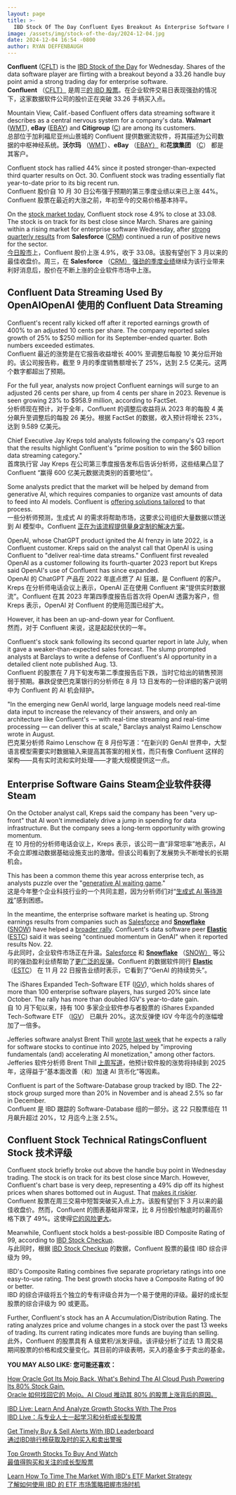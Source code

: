 ```yaml
---
layout: page
title: >-
  IBD Stock Of The Day Confluent Eyes Breakout As Enterprise Software Rallies	IBD 今日最佳股票 Confluent Eyes 随着企业软件的反弹而突破
image: /assets/img/stock-of-the-day/2024-12-04.jpg
date: 2024-12-04 16:54 -0800
author: RYAN DEFFENBAUGH
---
```







**Confluent** ([CFLT](https://research.investors.com/quote.aspx?symbol=CFLT)) is the [IBD Stock of the Day](https://www.investors.com/category/research/ibd-stock-of-the-day/) for Wednesday. Shares of the data software player are flirting with a breakout beyond a 33.26 handle buy point amid a strong trading day for enterprise software.  
**Confluent** （[CFLT）](https://research.investors.com/quote.aspx?symbol=CFLT) 是周三[的 IBD 股票](https://www.investors.com/category/research/ibd-stock-of-the-day/)。在企业软件交易日表现强劲的情况下，这家数据软件公司的股价正在突破 33.26 手柄买入点。


Mountain View, Calif.-based Confluent offers data streaming software it describes as a central nervous system for a company's data. **Walmart** ([WMT](https://research.investors.com/quote.aspx?symbol=WMT)), **eBay** ([EBAY](https://research.investors.com/quote.aspx?symbol=EBAY)) and **Citigroup** ([C](https://research.investors.com/quote.aspx?symbol=C)) are among its customers.  
总部位于加利福尼亚州山景城的 Confluent 提供数据流软件，将其描述为公司数据的中枢神经系统。**沃尔玛** （[WMT](https://research.investors.com/quote.aspx?symbol=WMT)）、**eBay** （[EBAY）](https://research.investors.com/quote.aspx?symbol=EBAY) 和**花旗集团** （[C](https://research.investors.com/quote.aspx?symbol=C)） 都是其客户。




Confluent stock has rallied 44% since it posted stronger-than-expected third quarter results on Oct. 30. Confluent stock was trading essentially flat year-to-date prior to its big recent run.  
Confluent 股价自 10 月 30 日公布强于预期的第三季度业绩以来已上涨 44%。Confluent 股票在最近的大涨之前，年初至今的交易价格基本持平。


On the [stock market today](https://www.investors.com/news/stock-market-today-stock-market-news/?), Confluent stock rose 4.9% to close at 33.08. The stock is on track for its best close since March. Shares are gaining within a rising market for enterprise software Wednesday, after [strong quarterly results](https://www.investors.com/news/technology/salesforce-stock-salesforce-earnings-news-q32024/) from **Salesforce** ([CRM](https://research.investors.com/quote.aspx?symbol=CRM)) continued a run of positive news for the sector.  
[今日股市](https://www.investors.com/news/stock-market-today-stock-market-news/?)上，Confluent 股价上涨 4.9%，收于 33.08。该股有望创下 3 月以来的最佳收盘价。周三，在 **Salesforce** （[CRM）](https://research.investors.com/quote.aspx?symbol=CRM) [强劲的季度业绩](https://www.investors.com/news/technology/salesforce-stock-salesforce-earnings-news-q32024/)继续为该行业带来利好消息后，股价在不断上涨的企业软件市场中上涨。


Confluent Data Streaming Used By OpenAIOpenAI 使用的 Confluent Data Streaming
--------------------------------------------------------------------------


Confluent's recent rally kicked off after it reported earnings growth of 400% to an adjusted 10 cents per share. The company reported sales growth of 25% to $250 million for its September-ended quarter. Both numbers exceeded estimates.  
Confluent 最近的涨势是在它报告收益增长 400% 至调整后每股 10 美分后开始的。该公司报告称，截至 9 月的季度销售额增长了 25%，达到 2.5 亿美元。这两个数字都超出了预期。


For the full year, analysts now project Confluent earnings will surge to an adjusted 26 cents per share, up from 4 cents per share in 2023. Revenue is seen growing 23% to $958.9 million, according to FactSet.  
分析师现在预计，对于全年，Confluent 的调整后收益将从 2023 年的每股 4 美分飙升至调整后的每股 26 美分。根据 FactSet 的数据，收入预计将增长 23%，达到 9.589 亿美元。


Chief Executive Jay Kreps told analysts following the company's Q3 report that the results highlight Confluent's "prime position to win the $60 billion data streaming category."  
首席执行官 Jay Kreps 在公司第三季度报告发布后告诉分析师，这些结果凸显了 Confluent “赢得 600 亿美元数据流类别的首要地位”。


Some analysts predict that the market will be helped by demand from generative AI, which requires companies to organize vast amounts of data to feed into AI models. Confluent is [offering solutions tailored](https://www.investors.com/news/technology/ai-stocks-artificial-intelligence-mongodb-confluent-elastic-nvidia/) to that process.  
一些分析师预测，生成式 AI 的需求将帮助市场，这要求公司组织大量数据以馈送到 AI 模型中。Confluent [正在为该流程提供量身定制的解决方案](https://www.investors.com/news/technology/ai-stocks-artificial-intelligence-mongodb-confluent-elastic-nvidia/)。


OpenAI, whose ChatGPT product ignited the AI frenzy in late 2022, is a Confluent customer. Kreps said on the analyst call that OpenAI is using Confluent to "deliver real-time data streams." Confluent first revealed OpenAI as a customer following its fourth-quarter 2023 report but Kreps said OpenAI's use of Confluent has since expanded.  
OpenAI 的 ChatGPT 产品在 2022 年底点燃了 AI 狂潮，是 Confluent 的客户。Kreps 在分析师电话会议上表示，OpenAI 正在使用 Confluent 来“提供实时数据流”。Confluent 在其 2023 年第四季度报告后首次将 OpenAI 透露为客户，但 Kreps 表示，OpenAI 对 Confluent 的使用范围已经扩大。


However, it has been an up-and-down year for Confluent.  
然而，对于 Confluent 来说，这是起起伏伏的一年。


Confluent's stock sank following its second quarter report in late July, when it gave a weaker-than-expected sales forecast. The slump prompted analysts at Barclays to write a defense of Confluent's AI opportunity in a detailed client note published Aug. 13.  
Confluent 的股票在 7 月下旬发布第二季度报告后下跌，当时它给出的销售预测弱于预期。暴跌促使巴克莱银行的分析师在 8 月 13 日发布的一份详细的客户说明中为 Confluent 的 AI 机会辩护。


"In the emerging new GenAI world, large language models need real-time data input to increase the relevancy of their answers, and only an architecture like Confluent's — with real-time streaming and real-time processing — can deliver this at scale," Barclays analyst Raimo Lenschow wrote in August.  
巴克莱分析师 Raimo Lenschow 在 8 月份写道：“在新兴的 GenAI 世界中，大型语言模型需要实时数据输入来提高其答案的相关性，而只有像 Confluent 这样的架构——具有实时流和实时处理——才能大规模提供这一点。


Enterprise Software Gains Steam企业软件获得 Steam
-------------------------------------------


On the October analyst call, Kreps said the company has been "very up-front" that AI won't immediately drive a jump in spending for data infrastructure. But the company sees a long-term opportunity with growing momentum.  
在 10 月份的分析师电话会议上，Kreps 表示，该公司一直“非常坦率”地表示，AI 不会立即推动数据基础设施支出的激增。但该公司看到了发展势头不断增长的长期机会。


This has been a common theme this year across enterprise tech, as analysts puzzle over the "[generative AI waiting game](https://www.investors.com/news/technology/ai-stocks-why-feeding-chatbots-clean-proprietary-company-data-is-key/)."  
这是今年整个企业科技行业的一个共同主题，因为分析师们对“[生成式 AI 等待游戏](https://www.investors.com/news/technology/ai-stocks-why-feeding-chatbots-clean-proprietary-company-data-is-key/)”感到困惑。


In the meantime, the enterprise software market is heating up. Strong earnings results from companies such as [Salesforce](https://www.investors.com/news/technology/salesforce-stock-salesforce-earnings-news-q32024/) and [**Snowflake**](https://www.investors.com/news/technology/snowflake-stock-snowflake-earnings-q32024/) ([SNOW](https://research.investors.com/quote.aspx?symbol=SNOW)) have helped a [broader rally](https://www.investors.com/news/technology/mongodb-stock-elastic-oracle-snowflake-ai/). Confluent's data software peer [**Elastic**](https://www.investors.com/news/technology/elastic-stock-october-earnings-results-estc-stock-news/) ([ESTC](https://research.investors.com/quote.aspx?symbol=ESTC)) said it was seeing "continued momentum in GenAI" when it reported results Nov. 22.  
与此同时，企业软件市场正在升温。[Salesforce](https://www.investors.com/news/technology/salesforce-stock-salesforce-earnings-news-q32024/) 和 [**Snowflake**](https://www.investors.com/news/technology/snowflake-stock-snowflake-earnings-q32024/) （[SNOW）](https://research.investors.com/quote.aspx?symbol=SNOW) 等公司的强劲盈利业绩帮助了[更广泛的反弹](https://www.investors.com/news/technology/mongodb-stock-elastic-oracle-snowflake-ai/)。Confluent 的数据软件同行 [**Elastic**](https://www.investors.com/news/technology/elastic-stock-october-earnings-results-estc-stock-news/) （[ESTC](https://research.investors.com/quote.aspx?symbol=ESTC)） 在 11 月 22 日报告业绩时表示，它看到了“GenAI 的持续势头”。


The iShares Expanded Tech-Software ETF ([IGV](https://research.investors.com/quote.aspx?symbol=IGV&_gl=1*10us5y1*_gcl_aw*R0NMLjE3Mjk2MjQxNDcuY2owa2NxandtdDI0YmhkcGFyaXNhamZ5a2szZWJpNnlhcGcwNzhldl8zeXRkdjllMGl2d3BjbS1qdmN6cm94eGhzcmtrZl84NHVud19kYWFhZ3BsZWFsd193Y2I.*_gcl_au*OTcwMTM4NDIxLjE3MjU5MDk1Mjk.*_ga*MTQ4MDY5NDcyLjE3MzIxMzMxNjU.*_ga_K2H7B9JRSS*MTczMjIwNDkwMi40LjEuMTczMjIwNDkwMi42MC4wLjA.)), which holds shares of more than 100 enterprise software players, has surged 20% since late October. The rally has more than doubled IGV's year-to-date gain.  
自 10 月下旬以来，持有 100 多家企业软件参与者股票的 iShares Expanded Tech-Software ETF （[IGV](https://research.investors.com/quote.aspx?symbol=IGV&_gl=1*10us5y1*_gcl_aw*R0NMLjE3Mjk2MjQxNDcuY2owa2NxandtdDI0YmhkcGFyaXNhamZ5a2szZWJpNnlhcGcwNzhldl8zeXRkdjllMGl2d3BjbS1qdmN6cm94eGhzcmtrZl84NHVud19kYWFhZ3BsZWFsd193Y2I.*_gcl_au*OTcwMTM4NDIxLjE3MjU5MDk1Mjk.*_ga*MTQ4MDY5NDcyLjE3MzIxMzMxNjU.*_ga_K2H7B9JRSS*MTczMjIwNDkwMi40LjEuMTczMjIwNDkwMi42MC4wLjA.)） 已飙升 20%。这次反弹使 IGV 今年迄今的涨幅增加了一倍多。


Jefferies software analyst Brent Thill [wrote last week](https://www.investors.com/news/technology/palantir-stock-software-stocks-rally-2025/) that he expects a rally for software stocks to continue into 2025, helped by "improving fundamentals (and) accelerating AI monetization," among other factors.  
Jefferies 软件分析师 Brent Thill [上周写道](https://www.investors.com/news/technology/palantir-stock-software-stocks-rally-2025/)，他预计软件股的涨势将持续到 2025 年，这得益于“基本面改善（和）加速 AI 货币化”等因素。


Confluent is part of the Software-Database group tracked by IBD. The 22-stock group surged more than 20% in November and is ahead 2.5% so far in December.  
Confluent 是 IBD 跟踪的 Software-Database 组的一部分。这 22 只股票组在 11 月飙升超过 20%，12 月迄今上涨 2.5%。


Confluent Stock Technical RatingsConfluent Stock 技术评级
-----------------------------------------------------


Confluent stock briefly broke out above the handle buy point in Wednesday trading. The stock is on track for its best close since March. However, Confluent's chart base is very deep, representing a 49% dip off its highest prices when shares bottomed out in August. That [makes it riskier](https://www.investors.com/how-to-invest/investors-corner/all-stock-chart-bases-are-price-declines-but-how-deep-is-too-deep/).  
Confluent 股票在周三交易中短暂突破买入点上方。该股有望创下 3 月以来的最佳收盘价。然而，Confluent 的图表基础非常深，比 8 月份股价触底时的最高价格下跌了 49%。这使得[它的风险更大](https://www.investors.com/how-to-invest/investors-corner/all-stock-chart-bases-are-price-declines-but-how-deep-is-too-deep/)。


Meanwhile, Confluent stock holds a best-possible IBD Composite Rating of 99, according to [IBD Stock Checkup](http://research.investors.com/stock-checkup/).  
与此同时，根据 [IBD Stock Checkup](http://research.investors.com/stock-checkup/) 的数据，Confluent 股票的最佳 IBD 综合评级为 99。


IBD's Composite Rating combines five separate proprietary ratings into one easy-to-use rating. The best growth stocks have a Composite Rating of 90 or better.  
IBD 的综合评级将五个独立的专有评级合并为一个易于使用的评级。最好的成长型股票的综合评级为 90 或更高。


Further, Confluent's stock has an A Accumulation/Distribution Rating. The rating analyzes price and volume changes in a stock over the past 13 weeks of trading. Its current rating indicates more funds are buying than selling.  
此外，Confluent 的股票具有 A 级累积/派发评级。该评级分析了过去 13 周交易期间股票的价格和成交量变化。其目前的评级表明，买入的基金多于卖出的基金。


**YOU MAY ALSO LIKE: 您可能还喜欢：**


[How Oracle Got Its Mojo Back. What's Behind The AI Cloud Push Powering Its 80% Stock Gain.  
Oracle 如何找回它的 Mojo。AI Cloud 推动其 80% 的股票上涨背后的原因。](https://www.investors.com/news/technology/oracle-stock-orcl-ai-cloud-larry-ellison/)


[IBD Live: Learn And Analyze Growth Stocks With The Pros  
IBD Live：与专业人士一起学习和分析成长型股票](https://shop.investors.com/offer/splashresponsive.aspx?id=IBD-Live&intcode=icmhpbrdcstmsg|cms|ibdlive|2019|11|ibdlive|na|707596&src=A00387A)


[Get Timely Buy & Sell Alerts With IBD Leaderboard  
通过IBD排行榜获取及时的买入和卖出警报](https://www.investors.com/product/leaderboard/?artProdLink=Leaderboard)


[Top Growth Stocks To Buy And Watch  
最值得购买和关注的成长型股票](https://www.investors.com/stock-lists/stocks-to-watch-top-rated-ipos-big-caps-and-growth-stocks/)


[Learn How To Time The Market With IBD's ETF Market Strategy  
了解如何使用 IBD 的 ETF 市场策略把握市场时机](https://www.investors.com/market-trend/ibds-etf-market-strategy/ibds-etf-market-strategy/)




